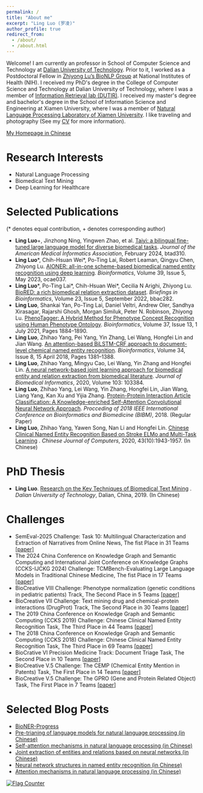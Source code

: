 ```yaml
---
permalink: /
title: "About me"
excerpt: "Ling Luo (罗凌)"
author_profile: true
redirect_from: 
  - /about/
  - /about.html
---
```

Welcome! I am currently an professor in School of Computer Science and Technology at [Dalian University of Technology](https://en.dlut.edu.cn/).
Prior to it, I worked as a Postdoctoral Fellow in [Zhiyong Lu’s BioNLP Group](https://www.ncbi.nlm.nih.gov/research/bionlp/) at National Institutes of Health (NIH). I received my PhD's degree in the College of Computer Science and Technology at Dalian University of Technology, where I was a member of [Information Retrieval lab (DUTIR)](http://ir.dlut.edu.cn/). I received my master's degree and bachelor's degree in the School of Information Science and Engineering at Xiamen University, where I was a member of [Natural Language Processing Laboratory of Xiamen University](http://nlp.xmu.edu.cn/). I like traveling and photography (See my [CV](http://lingluodlut.github.io/files/CV-LingLuo-github-latest.pdf) for more information).

[My Homepage in Chinese](http://faculty.dlut.edu.cn/luoling/zh_CN/index.htm)

Research Interests
=====


- Natural Language Processing
- Biomedical Text Mining
- Deep Learning for Healthcare


Selected Publications
=====
(\* denotes equal contribution, + denotes corresponding author)
- **Ling Luo**+, Jinzhong Ning, Yingwen Zhao, et al. [Taiyi: a bilingual fine-tuned large language model for diverse biomedical tasks](https://doi.org/10.1093/jamia/ocae037). *Journal of the American Medical Informatics Association*, February 2024, btad310.
- **Ling Luo**\*, Chih-Hsuan Wei\*, Po-Ting Lai, Robert Leaman, Qingyu Chen, Zhiyong Lu. [AIONER: all-in-one scheme-based biomedical named entity recognition using deep learning](https://doi.org/10.1093/bioinformatics/btad310). *Bioinformatics*, Volume 39, Issue 5, May 2023, ocae037.
- **Ling Luo**\*, Po-Ting Lai\*, Chih-Hsuan Wei\*, Cecilia N Arighi, Zhiyong Lu. [BioRED: a rich biomedical relation extraction dataset](https://doi.org/10.1093/bib/bbac282). *Briefings in Bioinformatics*, Volume 23, Issue 5, September 2022, bbac282.
- **Ling Luo**, Shankai Yan, Po-Ting Lai, Daniel Veltri, Andrew Oler, Sandhya Xirasagar, Rajarshi Ghosh, Morgan Similuk, Peter N. Robinson, Zhiyong Lu. [PhenoTagger: A Hybrid Method for Phenotype Concept Recognition using Human Phenotype Ontology](https://doi.org/10.1093/bioinformatics/btab019). *Bioinformatics*, Volume 37, Issue 13, 1 July 2021, Pages 1884–1890.
- **Ling Luo**, Zhihao Yang, Pei Yang, Yin Zhang, Lei Wang, Hongfei Lin and Jian Wang. [An attention-based BiLSTM-CRF approach to document-level chemical named entity recognition](https://doi.org/10.1093/bioinformatics/btx761). *Bioinformatics*, Volume 34, Issue 8, 15 April 2018, Pages 1381–1388.
- **Ling Luo**, Zhihao Yang, Mingyu Cao, Lei Wang, Yin Zhang and Hongfei Lin. [A neural network-based joint learning approach for biomedical entity and relation extraction from biomedical literature](https://www.sciencedirect.com/science/article/pii/S1532046420300113). *Journal of Biomedical Informatics*, 2020, Volume 103: 103384.
- **Ling Luo**, Zhihao Yang, Lei Wang, Yin Zhang, Hongfei Lin, Jian Wang, Liang Yang, Kan Xu and Yijia Zhang. [Protein-Protein Interaction Article Classification: A Knowledge-enriched Self-Attention Convolutional Neural Network Approach](https://ieeexplore.ieee.org/abstract/document/8621362). *Procceding of 2018 IEEE International Conference on Bioinformatics and Biomedicine (BIBM)*, 2018. (Regular Paper)
- **Ling Luo**, Zhihao Yang, Yawen Song, Nan Li and Hongfei Lin. [Chinese Clinical Named Entity Recognition Based on Stroke ELMo and Multi-Task Learning](http://cjc.ict.ac.cn/online/onlinepaper/ll-2020925185620.pdf) . *Chinese Journal of Computers*, 2020, 43(10):1943-1957. (In Chinese)

PhD Thesis
=====
- **Ling Luo**. [Research on the Key Techniques of Biomedical Text Mining](http://doi.org/10.26991/d.cnki.gdllu.2019.003577) . *Dalian University of Technology*, Dalian, China, 2019. (In Chinese)

Challenges
=====
- SemEval-2025 Challenge: Task 10: Multilingual Characterization and Extraction of Narratives from Online News, The fist Place in 31 Teams [\[paper\]](https://propaganda.math.unipd.it/semeval2025task10/leaderboardv3.html)
- The 2024 China Conference on Knowledge Graph and Semantic Computing and International Joint Conference on Knowledge Graphs (CCKS-IJCKG 2024) Challenge: TCMBench-Evaluating Large Language Models in Traditional Chinese Medicine, The fist Place in 17 Teams [\[paper\]](https://tianchi.aliyun.com/competition/entrance/532204/rankingList)
- BioCreative VIII Challenge: Phenotype normalization (genetic conditions in pediatric patients) Track, The Second Place in 5 Teams [\[paper\]](https://doi.org/10.5281/zenodo.10104756)
- BioCreative VII Challenge: Text mining drug and chemical-protein interactions (DrugProt) Track, The Second Place in 30 Teams [\[paper\]](https://doi.org/10.1093/database/baac058)
- The 2019 China Conference on Knowledge Graph and Semantic Computing (CCKS 2019) Challenge: Chinese Clinical Named Entity Recognition Task, The Third Place in 44 Teams [\[paper\]](https://www.researchgate.net/profile/Ling-Luo-9/publication/335824610_DUTIR_at_the_CCKS-2019_Task1_Improving_Chinese_Clinical_Named_Entity_Recognition_using_Stroke_ELMo_and_Transfer_Learning/links/61aa212f50e22929cd42b062/DUTIR-at-the-CCKS-2019-Task1-Improving-Chinese-Clinical-Named-Entity-Recognition-using-Stroke-ELMo-and-Transfer-Learning.pdf)
- The 2018 China Conference on Knowledge Graph and Semantic Computing (CCKS 2018) Challenge: Chinese Clinical Named Entity Recognition Task, The Third Place in 69 Teams [\[paper\]](http://ceur-ws.org/Vol-2242/paper02.pdf)
- BioCrative VI Precision Medicine Track: Document Triage Task, The Second Place in 10 Teams [\[paper\]](https://doi.org/10.1093/database/bay097)
- BioCreative V.5 Challenge: The CEMP (Chemical Entity Mention in Patents) Task, The First Place in 14 Teams [\[paper\]](https://doi.org/10.1186/s13321-018-0318-3)
- BioCreative V.5 Challenge: The GPRO (Gene and Protein Related Object) Task, The First Place in 7 Teams [\[paper\]](https://doi.org/10.1186/s13321-018-0318-3)

Selected Blog Posts
=====

- [BioNER-Progress](https://github.com/lingluodlut/BioNER-Progress)
- [Pre-trianing of language models for natural language processing (in Chinese)](https://www.cnblogs.com/robert-dlut/p/9824346.html)
- [Self-attention mechanisms in natural language processing (in Chinese)](https://www.cnblogs.com/robert-dlut/p/8638283.html)
- [Joint extraction of entities and relations based on neural networks (in Chinese)](http://www.cnblogs.com/robert-dlut/p/7710735.html)
- [Neural network structures in named entity recognition (in Chinese)](http://www.cnblogs.com/robert-dlut/)
- [Attention mechanisms in natural language processing (in Chinese)](http://www.cnblogs.com/robert-dlut/p/5952032.html)

<a href="https://info.flagcounter.com/Vph1"><img src="https://s01.flagcounter.com/count/Vph1/bg_FFFFFF/txt_000000/border_CCCCCC/columns_3/maxflags_12/viewers_0/labels_1/pageviews_1/flags_0/percent_0/" alt="Flag Counter" border="0"></a>
